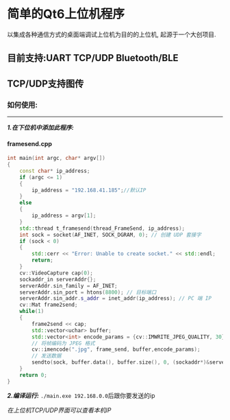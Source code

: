 # 简单的Qt6上位机程序
以集成各种通信方式的桌面端调试上位机为目的的上位机, 起源于一个大创项目.

## 目前支持:UART TCP/UDP Bluetooth/BLE

TCP/UDP支持图传
-------------
### 如何使用:

----

***1.在下位机中添加此程序:*** 

#### framesend.cpp

```cpp
int main(int argc, char* argv[])
{
    const char* ip_address;
    if (argc <= 1)
    {
        ip_address = "192.168.41.185";//默认IP
    }
    else
    {
        ip_address = argv[1];
    }
    std::thread t_framesend(thread_FrameSend, ip_address);
	int sock = socket(AF_INET, SOCK_DGRAM, 0); // 创建 UDP 套接字
    if (sock < 0) 
    {
        std::cerr << "Error: Unable to create socket." << std::endl;
        return;
    }
	cv::VideoCapture cap(0);
    sockaddr_in serverAddr{};
    serverAddr.sin_family = AF_INET;
    serverAddr.sin_port = htons(8800); // 目标端口
    serverAddr.sin_addr.s_addr = inet_addr(ip_address); // PC 端 IP
	cv::Mat frame2send;
	while(1)
	{
		frame2send << cap;
		std::vector<uchar> buffer;
		std::vector<int> encode_params = {cv::IMWRITE_JPEG_QUALITY, 30};
		// 将帧编码为 JPEG 格式
		cv::imencode(".jpg", frame_send, buffer,encode_params);
		// 发送数据
		sendto(sock, buffer.data(), buffer.size(), 0, (sockaddr*)&serverAddr, sizeof(serverAddr));
	}
	return 0;
}
```
***2.编译运行:***
`./main.exe 192.168.0.0`后跟你要发送的ip

*在上位机TCP/UDP界面可以查看本机IP*


